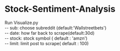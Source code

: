 # Stock-Sentiment-Analysis
Run Visualize.py </br>
  -- sub: choose subreddit (default:'Wallstreetbets') </br>
  -- date: how far back to scrape(default:30d) </br>
  -- stock: stock symbol ( default : 'amzn') </br>
  -- limit: limit post to scrape( default : 100) </br>
